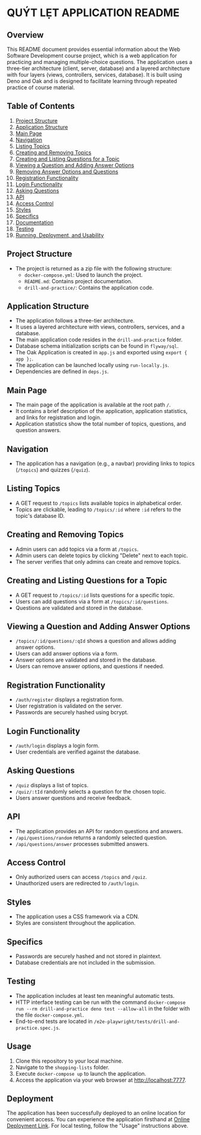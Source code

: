 # QUÝT LẸT APPLICATION README

## Overview

This README document provides essential information about the Web Software Development course project, which is a web application for practicing and managing multiple-choice questions. The application uses a three-tier architecture (client, server, database) and a layered architecture with four layers (views, controllers, services, database). It is built using Deno and Oak and is designed to facilitate learning through repeated practice of course material.

## Table of Contents

1. [Project Structure](#project-structure)
2. [Application Structure](#application-structure)
3. [Main Page](#main-page)
4. [Navigation](#navigation)
5. [Listing Topics](#listing-topics)
6. [Creating and Removing Topics](#creating-and-removing-topics)
7. [Creating and Listing Questions for a Topic](#creating-and-listing-questions-for-a-topic)
8. [Viewing a Question and Adding Answer Options](#viewing-a-question-and-adding-answer-options)
9. [Removing Answer Options and Questions](#removing-answer-options-and-questions)
10. [Registration Functionality](#registration-functionality)
11. [Login Functionality](#login-functionality)
12. [Asking Questions](#asking-questions)
13. [API](#api)
14. [Access Control](#access-control)
15. [Styles](#styles)
16. [Specifics](#specifics)
17. [Documentation](#documentation)
18. [Testing](#testing)
19. [Running, Deployment, and Usability](#running-deployment-and-usability)

## Project Structure

- The project is returned as a zip file with the following structure:
  - `docker-compose.yml`: Used to launch the project.
  - `README.md`: Contains project documentation.
  - `drill-and-practice/`: Contains the application code.

## Application Structure

- The application follows a three-tier architecture.
- It uses a layered architecture with views, controllers, services, and a database.
- The main application code resides in the `drill-and-practice` folder.
- Database schema initialization scripts can be found in `flyway/sql`.
- The Oak Application is created in `app.js` and exported using `export { app };`.
- The application can be launched locally using `run-locally.js`.
- Dependencies are defined in `deps.js`.

## Main Page

- The main page of the application is available at the root path `/`.
- It contains a brief description of the application, application statistics, and links for registration and login.
- Application statistics show the total number of topics, questions, and question answers.

## Navigation

- The application has a navigation (e.g., a navbar) providing links to topics (`/topics`) and quizzes (`/quiz`).

## Listing Topics

- A GET request to `/topics` lists available topics in alphabetical order.
- Topics are clickable, leading to `/topics/:id` where `:id` refers to the topic's database ID.

## Creating and Removing Topics

- Admin users can add topics via a form at `/topics`.
- Admin users can delete topics by clicking "Delete" next to each topic.
- The server verifies that only admins can create and remove topics.

## Creating and Listing Questions for a Topic

- A GET request to `/topics/:id` lists questions for a specific topic.
- Users can add questions via a form at `/topics/:id/questions`.
- Questions are validated and stored in the database.

## Viewing a Question and Adding Answer Options

- `/topics/:id/questions/:qId` shows a question and allows adding answer options.
- Users can add answer options via a form.
- Answer options are validated and stored in the database.
- Users can remove answer options, and questions if needed.

## Registration Functionality

- `/auth/register` displays a registration form.
- User registration is validated on the server.
- Passwords are securely hashed using bcrypt.

## Login Functionality

- `/auth/login` displays a login form.
- User credentials are verified against the database.

## Asking Questions

- `/quiz` displays a list of topics.
- `/quiz/:tId` randomly selects a question for the chosen topic.
- Users answer questions and receive feedback.

## API

- The application provides an API for random questions and answers.
- `/api/questions/random` returns a randomly selected question.
- `/api/questions/answer` processes submitted answers.

## Access Control

- Only authorized users can access `/topics` and `/quiz`.
- Unauthorized users are redirected to `/auth/login`.

## Styles

- The application uses a CSS framework via a CDN.
- Styles are consistent throughout the application.

## Specifics

- Passwords are securely hashed and not stored in plaintext.
- Database credentials are not included in the submission.

## Testing

- The application includes at least ten meaningful automatic tests.
- HTTP interface testing can be run with the command `docker-compose run --rm drill-and-practice deno test --allow-all` in the folder with the file `docker-compose.yml`.
- End-to-end tests are located in `/e2e-playwright/tests/drill-and-practice.spec.js`. 

## Usage

1. Clone this repository to your local machine.
2. Navigate to the `shopping-lists` folder.
3. Execute `docker-compose up` to launch the application.
4. Access the application via your web browser at [http://localhost:7777](http://localhost:7777).

## Deployment

The application has been successfully deployed to an online location for convenient access. You can experience the application firsthand at [Online Deployment Link](https://quyt-let-application.onrender.com/).
For local testing, follow the "Usage" instructions above.